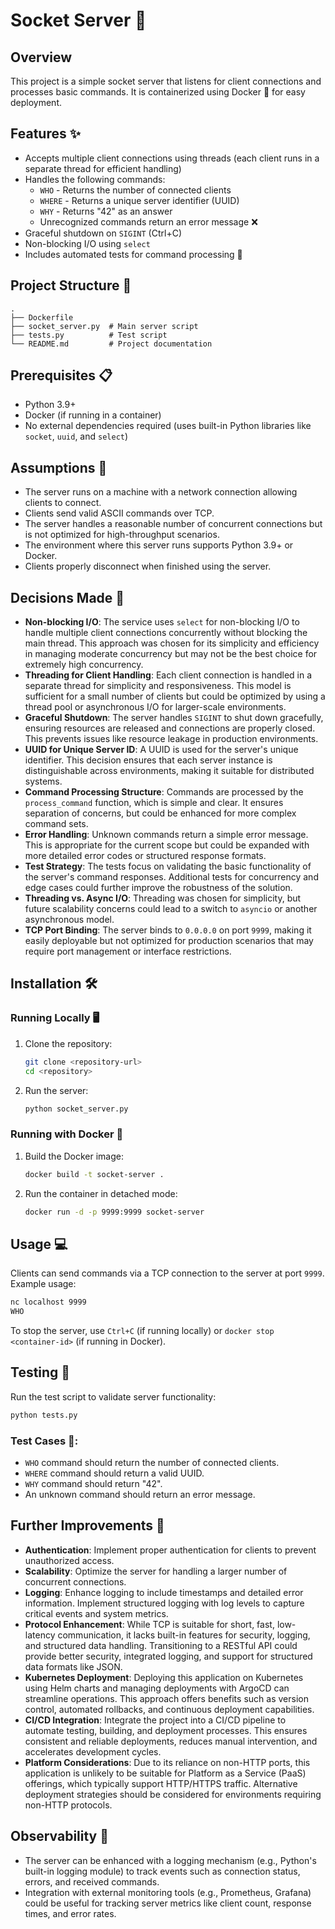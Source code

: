 # Socket Server 🔌

## Overview

This project is a simple socket server that listens for client connections and processes basic commands. It is containerized using Docker 🐳 for easy deployment.

## Features ✨

- Accepts multiple client connections using threads (each client runs in a separate thread for efficient handling)
- Handles the following commands:
  - `WHO` - Returns the number of connected clients
  - `WHERE` - Returns a unique server identifier (UUID)
  - `WHY` - Returns "42" as an answer
  - Unrecognized commands return an error message ❌
- Graceful shutdown on `SIGINT` (Ctrl+C) 
- Non-blocking I/O using `select`
- Includes automated tests for command processing 🧪

## Project Structure 📂

```plaintext
.
├── Dockerfile
├── socket_server.py  # Main server script
├── tests.py          # Test script
└── README.md         # Project documentation
```

## Prerequisites 📋

- Python 3.9+
- Docker (if running in a container)
- No external dependencies required (uses built-in Python libraries like `socket`, `uuid`, and `select`)

## Assumptions 🤔

- The server runs on a machine with a network connection allowing clients to connect.
- Clients send valid ASCII commands over TCP.
- The server handles a reasonable number of concurrent connections but is not optimized for high-throughput scenarios.
- The environment where this server runs supports Python 3.9+ or Docker.
- Clients properly disconnect when finished using the server.

## Decisions Made 🧠

- **Non-blocking I/O**: The service uses `select` for non-blocking I/O to handle multiple client connections concurrently without blocking the main thread. This approach was chosen for its simplicity and efficiency in managing moderate concurrency but may not be the best choice for extremely high concurrency.
- **Threading for Client Handling**: Each client connection is handled in a separate thread for simplicity and responsiveness. This model is sufficient for a small number of clients but could be optimized by using a thread pool or asynchronous I/O for larger-scale environments.
- **Graceful Shutdown**: The server handles `SIGINT` to shut down gracefully, ensuring resources are released and connections are properly closed. This prevents issues like resource leakage in production environments.
- **UUID for Unique Server ID**: A UUID is used for the server's unique identifier. This decision ensures that each server instance is distinguishable across environments, making it suitable for distributed systems.
- **Command Processing Structure**: Commands are processed by the `process_command` function, which is simple and clear. It ensures separation of concerns, but could be enhanced for more complex command sets.
- **Error Handling**: Unknown commands return a simple error message. This is appropriate for the current scope but could be expanded with more detailed error codes or structured response formats.
- **Test Strategy**: The tests focus on validating the basic functionality of the server's command responses. Additional tests for concurrency and edge cases could further improve the robustness of the solution.
- **Threading vs. Async I/O**: Threading was chosen for simplicity, but future scalability concerns could lead to a switch to `asyncio` or another asynchronous model.
- **TCP Port Binding**: The server binds to `0.0.0.0` on port `9999`, making it easily deployable but not optimized for production scenarios that may require port management or interface restrictions.

## Installation 🛠️

### Running Locally 🖥️

1. Clone the repository:
   ```sh
   git clone <repository-url>
   cd <repository>
   ```
2. Run the server:
   ```sh
   python socket_server.py
   ```

### Running with Docker 🐳

1. Build the Docker image:
   ```sh
   docker build -t socket-server .
   ```
2. Run the container in detached mode:
   ```sh
   docker run -d -p 9999:9999 socket-server
   ```

## Usage 💻

Clients can send commands via a TCP connection to the server at port `9999`. Example usage:

```sh
nc localhost 9999
WHO
```

To stop the server, use `Ctrl+C` (if running locally) or `docker stop <container-id>` (if running in Docker).

## Testing 🧪

Run the test script to validate server functionality:

```sh
python tests.py
```

### Test Cases 📝:

- `WHO` command should return the number of connected clients.
- `WHERE` command should return a valid UUID.
- `WHY` command should return "42".
- An unknown command should return an error message.

## Further Improvements 🚀

- **Authentication**: Implement proper authentication for clients to prevent unauthorized access.
- **Scalability**: Optimize the server for handling a larger number of concurrent connections.
- **Logging**: Enhance logging to include timestamps and detailed error information. Implement structured logging with log levels to capture critical events and system metrics.
- **Protocol Enhancement**: While TCP is suitable for short, fast, low-latency communication, it lacks built-in features for security, logging, and structured data handling. Transitioning to a RESTful API could provide better security, integrated logging, and support for structured data formats like JSON.
- **Kubernetes Deployment**: Deploying this application on Kubernetes using Helm charts and managing deployments with ArgoCD can streamline operations. This approach offers benefits such as version control, automated rollbacks, and continuous deployment capabilities.
- **CI/CD Integration**: Integrate the project into a CI/CD pipeline to automate testing, building, and deployment processes. This ensures consistent and reliable deployments, reduces manual intervention, and accelerates development cycles.
- **Platform Considerations**: Due to its reliance on non-HTTP ports, this application is unlikely to be suitable for Platform as a Service (PaaS) offerings, which typically support HTTP/HTTPS traffic. Alternative deployment strategies should be considered for environments requiring non-HTTP protocols.

## Observability 👀

- The server can be enhanced with a logging mechanism (e.g., Python's built-in logging module) to track events such as connection status, errors, and received commands.
- Integration with external monitoring tools (e.g., Prometheus, Grafana) could be useful for tracking server metrics like client count, response times, and error rates.
